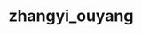 ---
title: zhangyi_ouyang
layout: people
permalink: /people/zhangyi_ouyang
status: current
pname: Zhangyi Ouyang
position: Visiting Scholar
office: 
eml: 
website:
cv: 
github:
linkedin:
google_scholar: 
twitter: 
facebook: 
instagram:
desp: Zhangyi Ouyang is a Ph.D candidate from Beijing Institute of Radiation Medicine. She received a bachelor degree in Mathematics and Applied Mathematics from Xi'an Jiaotong University in 2015. Her research focuses on the identification of A-to-I editing using RNA-seq data, allele-specific RNA-seq expression profiling in mouse early embryos. She is interested in post-transcriptional modifications of RNA.
---